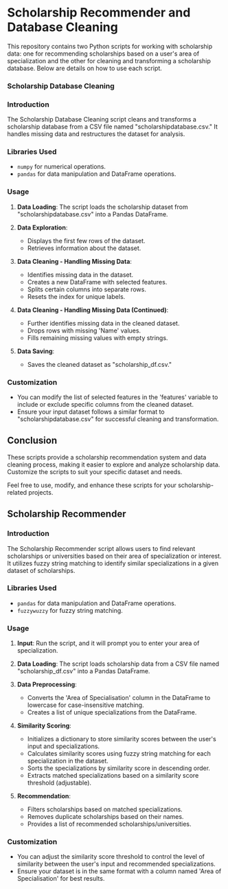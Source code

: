 # Scholarship Recommender and Database Cleaning

This repository contains two Python scripts for working with scholarship data: one for recommending scholarships based on a user's area of specialization and the other for cleaning and transforming a scholarship database. Below are details on how to use each script.

### Scholarship Database Cleaning

### Introduction
The Scholarship Database Cleaning script cleans and transforms a scholarship database from a CSV file named "scholarshipdatabase.csv." It handles missing data and restructures the dataset for analysis.

### Libraries Used
- `numpy` for numerical operations.
- `pandas` for data manipulation and DataFrame operations.

### Usage
1. **Data Loading**: The script loads the scholarship dataset from "scholarshipdatabase.csv" into a Pandas DataFrame.

2. **Data Exploration**:
   - Displays the first few rows of the dataset.
   - Retrieves information about the dataset.

3. **Data Cleaning - Handling Missing Data**:
   - Identifies missing data in the dataset.
   - Creates a new DataFrame with selected features.
   - Splits certain columns into separate rows.
   - Resets the index for unique labels.

4. **Data Cleaning - Handling Missing Data (Continued)**:
   - Further identifies missing data in the cleaned dataset.
   - Drops rows with missing 'Name' values.
   - Fills remaining missing values with empty strings.

5. **Data Saving**:
   - Saves the cleaned dataset as "scholarship_df.csv."

### Customization
- You can modify the list of selected features in the 'features' variable to include or exclude specific columns from the cleaned dataset.
- Ensure your input dataset follows a similar format to "scholarshipdatabase.csv" for successful cleaning and transformation.

## Conclusion
These scripts provide a scholarship recommendation system and data cleaning process, making it easier to explore and analyze scholarship data. Customize the scripts to suit your specific dataset and needs.

Feel free to use, modify, and enhance these scripts for your scholarship-related projects.

## Scholarship Recommender

### Introduction
The Scholarship Recommender script allows users to find relevant scholarships or universities based on their area of specialization or interest. It utilizes fuzzy string matching to identify similar specializations in a given dataset of scholarships.

### Libraries Used
- `pandas` for data manipulation and DataFrame operations.
- `fuzzywuzzy` for fuzzy string matching.

### Usage
1. **Input**: Run the script, and it will prompt you to enter your area of specialization.

2. **Data Loading**: The script loads scholarship data from a CSV file named "scholarship_df.csv" into a Pandas DataFrame.

3. **Data Preprocessing**:
   - Converts the 'Area of Specialisation' column in the DataFrame to lowercase for case-insensitive matching.
   - Creates a list of unique specializations from the DataFrame.

4. **Similarity Scoring**:
   - Initializes a dictionary to store similarity scores between the user's input and specializations.
   - Calculates similarity scores using fuzzy string matching for each specialization in the dataset.
   - Sorts the specializations by similarity score in descending order.
   - Extracts matched specializations based on a similarity score threshold (adjustable).

5. **Recommendation**:
   - Filters scholarships based on matched specializations.
   - Removes duplicate scholarships based on their names.
   - Provides a list of recommended scholarships/universities.

### Customization
- You can adjust the similarity score threshold to control the level of similarity between the user's input and recommended specializations.
- Ensure your dataset is in the same format with a column named 'Area of Specialisation' for best results.



